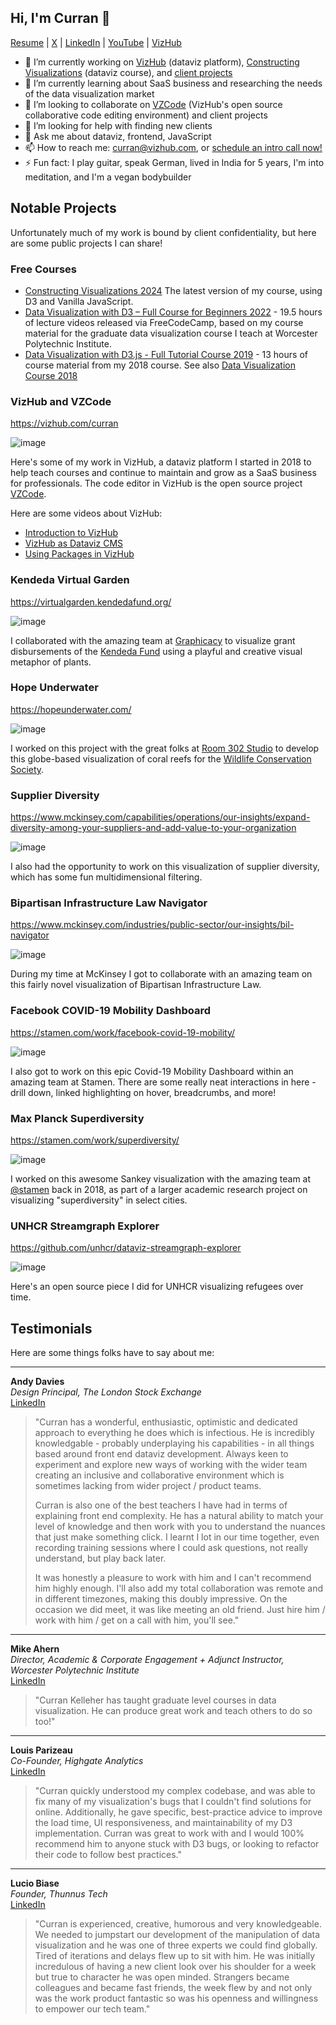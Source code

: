 ##  Hi, I'm Curran 👋

[Resume](https://curran.github.io/portfolio/Resume.pdf) | [X](https://x.com/currankelleher) | [LinkedIn](https://www.linkedin.com/in/currankelleher/) | [YouTube](https://www.youtube.com/@currankelleher) | [VizHub](https://vizhub.com/curran)

- 🔭 I’m currently working on [VizHub](https://vizhub.com/) (dataviz platform), [Constructing Visualizations](https://www.youtube.com/watch?v=bZhWCO-bDek&list=PL9yYRbwpkykthTFJl9vYr_C0FCjRIn_7G) (dataviz course), and [client projects](https://x.com/currankelleher/status/1777763309107712003)
- 🌱 I’m currently learning about SaaS business and researching the needs of the data visualization market
- 👯 I’m looking to collaborate on [VZCode](https://github.com/vizhub-core/vzcode) (VizHub's open source collaborative code editing environment) and client projects
- 🤔 I’m looking for help with finding new clients
- 💬 Ask me about dataviz, frontend, JavaScript
- 📫 How to reach me: curran@vizhub.com, or [schedule an intro call now!](https://calendly.com/curran-kelleher/casual)
- ⚡ Fun fact: I play guitar, speak German, lived in India for 5 years, I'm into meditation, and I'm a vegan bodybuilder

## Notable Projects

Unfortunately much of my work is bound by client confidentiality, but here are some public projects I can share!

### Free Courses

 * [Constructing Visualizations 2024](https://www.youtube.com/watch?v=bZhWCO-bDek&list=PL9yYRbwpkykthTFJl9vYr_C0FCjRIn_7G) The latest version of my course, using D3 and Vanilla JavaScript.
 * [Data Visualization with D3 – Full Course for Beginners 2022](https://www.youtube.com/watch?v=xkBheRZTkaw) - 19.5 hours of lecture videos released via FreeCodeCamp, based on my course material for the graduate data visualization course I teach at Worcester Polytechnic Institute.
 * [Data Visualization with D3.js - Full Tutorial Course 2019](https://www.youtube.com/watch?v=_8V5o2UHG0E) - 13 hours of course material from my 2018 course. See also [Data Visualization Course 2018](https://www.youtube.com/watch?v=_8V5o2UHG0E)

### VizHub and VZCode

https://vizhub.com/curran

![image](https://github.com/curran/curran/assets/68416/8bb6f5d1-7f51-46d0-ae5e-cc8d12a924a7)

Here's some of my work in VizHub, a dataviz platform I started in 2018 to help teach courses and continue to maintain and grow as a SaaS business for professionals. The code editor in VizHub is the open source project [VZCode](https://github.com/vizhub-core/vzcode).

Here are some videos about VizHub:

 * [Introduction to VizHub](https://www.youtube.com/watch?v=mOe5KL7t6VU&t=2s)
 * [VizHub as Dataviz CMS](https://www.youtube.com/watch?v=mYTjcbfkdvk)
 * [Using Packages in VizHub](https://www.youtube.com/watch?v=eKk2fEmRR_s)

### Kendeda Virtual Garden

https://virtualgarden.kendedafund.org/

![image](https://github.com/curran/curran/assets/68416/2e7a19a7-35ec-4906-a045-8ec9ebf49a25)

I collaborated with the amazing team at [Graphicacy](https://graphicacy.com/) to visualize grant disbursements of the [Kendeda Fund](https://kendedafund.org/) using a playful and creative visual metaphor of plants.

### Hope Underwater

https://hopeunderwater.com/

![image](https://github.com/curran/curran/assets/68416/a1ac505c-0599-4874-8177-e95bef0ea79b)

I worked on this project with the great folks at [Room 302 Studio](https://room302.studio/) to develop this globe-based visualization of coral reefs for the [Wildlife Conservation Society](https://www.wcs.org/).

### Supplier Diversity

https://www.mckinsey.com/capabilities/operations/our-insights/expand-diversity-among-your-suppliers-and-add-value-to-your-organization

![image](https://github.com/curran/curran/assets/68416/12572239-87e4-4c7b-afff-5c2e9d49ee11)

I also had the opportunity to work on this visualization of supplier diversity, which has some fun multidimensional filtering.

### Bipartisan Infrastructure Law Navigator

https://www.mckinsey.com/industries/public-sector/our-insights/bil-navigator

![image](https://github.com/curran/curran/assets/68416/c182f9a9-786b-4495-919d-171ff7ea3b4f)

During my time at McKinsey I got to collaborate with an amazing team on this fairly novel visualization of Bipartisan Infrastructure Law.

### Facebook COVID-19 Mobility Dashboard

https://stamen.com/work/facebook-covid-19-mobility/

![image](https://github.com/curran/curran/assets/68416/6b7ea54e-ac85-4813-8f86-a73398af6815)

I also got to work on this epic Covid-19 Mobility Dashboard within an amazing team at Stamen. There are some really neat interactions in here - drill down, linked highlighting on hover, breadcrumbs, and more!

### Max Planck Superdiversity

https://stamen.com/work/superdiversity/

![image](https://github.com/curran/curran/assets/68416/283e9025-d18f-4c9b-80bf-3b6e054dadd2)

I worked on this awesome Sankey visualization with the amazing team at 
[@stamen](https://x.com/stamen)
 back in 2018, as part of a larger academic research project on visualizing "superdiversity" in select cities.

### UNHCR Streamgraph Explorer

https://github.com/unhcr/dataviz-streamgraph-explorer

![image](https://github.com/curran/curran/assets/68416/c190ceb5-979d-4522-9232-c2ad108a98eb)

Here's an open source piece I did for UNHCR visualizing refugees over time.

## Testimonials

Here are some things folks have to say about me:

---

<!-- ![Andy Davies](https://via.placeholder.com/150) -->
**Andy Davies**  
*Design Principal, The London Stock Exchange*  
[LinkedIn](https://www.linkedin.com/in/adsevenfour/)

> "Curran has a wonderful, enthusiastic, optimistic and dedicated approach to everything he does which is infectious. He is incredibly knowledgable - probably underplaying his capabilities - in all things based around front end dataviz development. Always keen to experiment and explore new ways of working with the wider team creating an inclusive and collaborative environment which is sometimes lacking from wider project / product teams.
>
> Curran is also one of the best teachers I have had in terms of explaining front end complexity. He has a natural ability to match your level of knowledge and then work with you to understand the nuances that just make something click. I learnt I lot in our time together, even recording training sessions where I could ask questions, not really understand, but play back later.
> 
> It was honestly a pleasure to work with him and I can't recommend him highly enough. I'll also add my total collaboration was remote and in different timezones, making this doubly impressive. On the occasion we did meet, it was like meeting an old friend.
> Just hire him / work with him / get on a call with him, you'll see."

---

<!-- ![Mike Ahern](https://via.placeholder.com/150) -->
**Mike Ahern**  
*Director, Academic & Corporate Engagement + Adjunct Instructor, Worcester Polytechnic Institute*  
[LinkedIn](https://www.linkedin.com/in/michael-ahern-85951a56/)

> "Curran Kelleher has taught graduate level courses in data visualization. He can produce great work and teach others to do so too!"

---

<!-- ![Louis Parizeau](https://via.placeholder.com/150) -->
**Louis Parizeau**  
*Co-Founder, Highgate Analytics*  
[LinkedIn](https://www.linkedin.com/in/louis-parizeau-6b0510156/)

> "Curran quickly understood my complex codebase, and was able to fix many of my visualization's bugs that I couldn't find solutions for online. Additionally, he gave specific, best-practice advice to improve the load time, UI responsiveness, and maintainability of my D3 implementation. Curran was great to work with and I would 100% recommend him to anyone stuck with D3 bugs, or looking to refactor their code to follow best practices."

---

<!-- ![Lucio Biase](https://via.placeholder.com/150) -->
**Lucio Biase**  
*Founder, Thunnus Tech*  
[LinkedIn](https://www.linkedin.com/in/lucio-biase/)

> "Curran is experienced, creative, humorous and very knowledgeable. We needed to jumpstart our development of the manipulation of data visualization and he was one of three experts we could find globally. Tired of iterations and delays flew up to sit with him. He was initially incredulous of having a new client look over his shoulder for a week but true to character he was open minded. Strangers became colleagues and became fast friends, the week flew by and not only was the work product fantastic so was his openness and willingness to empower our tech team."
